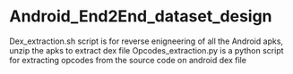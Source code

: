 # Android_End2End_dataset_design
Dex_extraction.sh script is for reverse enigneering of all the Android apks, unzip the apks to extract dex file
Opcodes_extraction.py is a python script for extracting opcodes from the source code on android dex file

